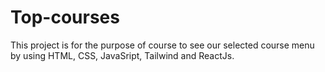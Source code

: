 # Top-courses
This project is for the purpose of course to see our selected course menu by using HTML, CSS, JavaSript, Tailwind and ReactJs.
